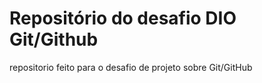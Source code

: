 # Repositório do desafio DIO Git/Github 

repositorio feito para o desafio de projeto sobre Git/GitHub

